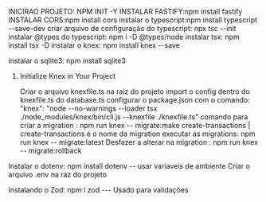 INICIRAO PROJETO: NPM INIT -Y
INSTALAR FASTIFY:npm install fastify
INSTALAR CORS:npm install cors
instalar o typescript:npm install typescript --save-dev
criar arquivo de configuração do typescript: npx tsc --init
instalar @types do typescript: npm i -D @types/node
instalar tsx: npm install tsx -D
instalar o knex: npm install knex --save

instalar o sqlite3: npm install sqlite3

1. Initialize Knex in Your Project

   Criar o arquivo knexfile.ts na raiz do projeto
   import o config dentro do knexfile.ts do database.ts
   configurar o package.json com o comando: "knex": "node --no-warnings --loader tsx ./node_modules/knex/bin/cli.js --knexfile ./knexfile.ts"
   comando para criar a migration : npm run knex -- migrate:make create-transactions | create-transactions é o nome da migration
   executar as migrations: npm run knex -- migrate:latest
   Desfazer a alterar na migration : npm run knex -- migrate:rollback

Instalar o dotenv: npm install dotenv -- usar variaveis de ambiente
Criar o arquivo .env na raz do projeto

Instalando o Zod: npm i zod --- Usado para validações
